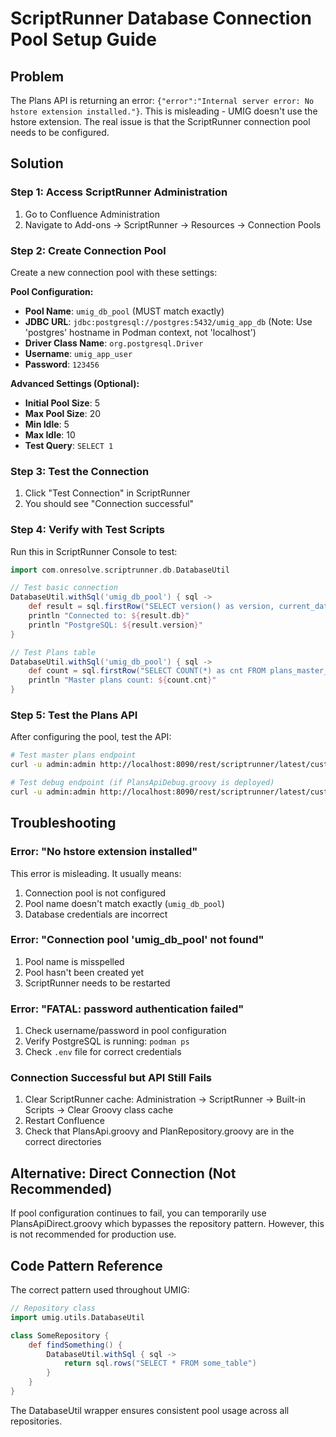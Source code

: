 # ScriptRunner Database Connection Pool Setup Guide

## Problem

The Plans API is returning an error: `{"error":"Internal server error: No hstore extension installed."}`. This is misleading - UMIG doesn't use the hstore extension. The real issue is that the ScriptRunner connection pool needs to be configured.

## Solution

### Step 1: Access ScriptRunner Administration

1. Go to Confluence Administration
2. Navigate to Add-ons → ScriptRunner → Resources → Connection Pools

### Step 2: Create Connection Pool

Create a new connection pool with these settings:

**Pool Configuration:**

- **Pool Name**: `umig_db_pool` (MUST match exactly)
- **JDBC URL**: `jdbc:postgresql://postgres:5432/umig_app_db` (Note: Use 'postgres' hostname in Podman context, not 'localhost')
- **Driver Class Name**: `org.postgresql.Driver`
- **Username**: `umig_app_user`
- **Password**: `123456`

**Advanced Settings (Optional):**

- **Initial Pool Size**: 5
- **Max Pool Size**: 20
- **Min Idle**: 5
- **Max Idle**: 10
- **Test Query**: `SELECT 1`

### Step 3: Test the Connection

1. Click "Test Connection" in ScriptRunner
2. You should see "Connection successful"

### Step 4: Verify with Test Scripts

Run this in ScriptRunner Console to test:

```groovy
import com.onresolve.scriptrunner.db.DatabaseUtil

// Test basic connection
DatabaseUtil.withSql('umig_db_pool') { sql ->
    def result = sql.firstRow("SELECT version() as version, current_database() as db")
    println "Connected to: ${result.db}"
    println "PostgreSQL: ${result.version}"
}

// Test Plans table
DatabaseUtil.withSql('umig_db_pool') { sql ->
    def count = sql.firstRow("SELECT COUNT(*) as cnt FROM plans_master_plm")
    println "Master plans count: ${count.cnt}"
}
```

### Step 5: Test the Plans API

After configuring the pool, test the API:

```bash
# Test master plans endpoint
curl -u admin:admin http://localhost:8090/rest/scriptrunner/latest/custom/plans/master

# Test debug endpoint (if PlansApiDebug.groovy is deployed)
curl -u admin:admin http://localhost:8090/rest/scriptrunner/latest/custom/plans/test
```

## Troubleshooting

### Error: "No hstore extension installed"

This error is misleading. It usually means:

1. Connection pool is not configured
2. Pool name doesn't match exactly (`umig_db_pool`)
3. Database credentials are incorrect

### Error: "Connection pool 'umig_db_pool' not found"

1. Pool name is misspelled
2. Pool hasn't been created yet
3. ScriptRunner needs to be restarted

### Error: "FATAL: password authentication failed"

1. Check username/password in pool configuration
2. Verify PostgreSQL is running: `podman ps`
3. Check `.env` file for correct credentials

### Connection Successful but API Still Fails

1. Clear ScriptRunner cache: Administration → ScriptRunner → Built-in Scripts → Clear Groovy class cache
2. Restart Confluence
3. Check that PlansApi.groovy and PlanRepository.groovy are in the correct directories

## Alternative: Direct Connection (Not Recommended)

If pool configuration continues to fail, you can temporarily use PlansApiDirect.groovy which bypasses the repository pattern. However, this is not recommended for production use.

## Code Pattern Reference

The correct pattern used throughout UMIG:

```groovy
// Repository class
import umig.utils.DatabaseUtil

class SomeRepository {
    def findSomething() {
        DatabaseUtil.withSql { sql ->
            return sql.rows("SELECT * FROM some_table")
        }
    }
}
```

The DatabaseUtil wrapper ensures consistent pool usage across all repositories.
